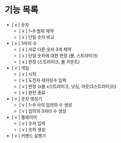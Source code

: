 # 기능 목록

- [ x ] 숫자
    - [ x ] 1~9 범위 제약
    - [ x ] 단일 숫자 비교
- [ x ] 3자리 수
    - [ x ] 서로 다른 숫자 3개 제약
    - [ x ] 단일 숫자에 대한 판정 (볼, 스트라이크)
    - [ x ] 판정 (스트라이크, 볼 카운트)
- [ v ] 게임
    - [ v ] 시작
    - [ v ] 도전자 세자릿수 입력
    - [ v ] 판정 (x볼 x스트라이크, 낫싱, 아웃(3스트라이크))
    - [ v ] 완전 종료
- [ v ] 숫자 생성기
    - [ v ] 1~9 사이 임의의 수 생성
    - [ v ] 임의의 3자리 수 생성
- [ v ] 플레이어
    - [ v ] 숫자 입력
    - [ v ] 숫자 생성
- [ v ] 커맨드 실행기